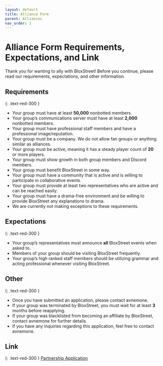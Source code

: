 ```yaml
---
layout: default
title: Alliance Form
parent: Alliances
nav_order: 1
---
```


# Alliance Form Requirements, Expectations, and Link
Thank you for wanting to ally with BloxStreet! Before you continue, please read our requirements, expectations, and other information.

## Requirements
{: .text-red-300 } 
- Your group must have at least **50,000** nonbotted members.
- Your group’s communications server must have at least **2,000** nonbotted members.
- Your group must have professional staff members and have a professional image/reputation.
- Your group must be a company. We do not allow fan groups or anything similar as alliances.
- Your group must be active, meaning it has a steady player count of **20** or more players.
- Your group must show growth in both group members and Discord members.
- Your group must benefit BloxStreet in some way.
- Your group must have a community that is active and is willing to participate in collaborative events.
- Your group must provide at least two representatives who are active and can be reached easily.
- Your group must have a drama-free environment and be willing to provide BloxStreet any explanations to drama.
- We are currently not making exceptions to these requirements.

## Expectations
{: .text-red-300 } 
- Your group’s representatives must announce **all** BloxStreet events when asked to.
- Members of your group should be visiting BloxStreet frequently.
- Your group’s high ranked staff members should be utilizing grammar and acting professional whenever visiting BloxStreet.

## Other
{: .text-red-300 }
- Once you have submitted an application, please contact avnemone.
- If your group was terminated by BloxStreet, you must wait for at least **3** months before reapplying.
- If your group was blacklisted from becoming an affiliate by BloxStreet, contact avnemone for further details.
- If you have any inquiries regarding this application, feel free to contact avnemone.


## Link
{: .text-red-300 } 
[Partnership Application](https://docs.google.com/forms/d/e/1FAIpQLSfsBiP-g1zbS1BcIHQAgvFQkx12XM0eRLd3-eJYWmHg_Fz-Vw/viewform)
